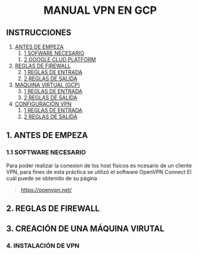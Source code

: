 # <center>  MANUAL VPN EN GCP </center>

## INSTRUCCIONES
<ol> 
    <li><a href="#info">ANTES DE EMPEZA
        <ol>
            <a href="#info1"><li value=1>1 SOFWARE NECESARIO</li></a>
            <a href="#info2"><li value=1>2 GOOGLE CLUD PLATFORM </li></a>
        </ol>
    <li><a href="#firewall"> REGLAS DE FIREWALL </a> 
        <ol>
            <a href="#firewall1"><li value=2>1 REGLAS DE ENTRADA </li></a>
            <a href="#firewall2"><li value=2>2 REGLAS DE SALIDA </li></a>
        </ol>
    </li>
    <li><a href="#mv"> MÁQUINA VIRTUAL (GCP)</a> 
        <ol>
            <a href="#firewall"><li value=3>1 REGLAS DE ENTRADA </li></a>
            <a href="#firewall"><li value=3>2 REGLAS DE SALIDA </li></a>
        </ol>
    </li>
    <li><a href="#vpn"> CONFIGURACIÓN VPN </a> 
        <ol>
            <a href="#firewall"><li>1 REGLAS DE ENTRADA </li></a>
            <a href="#firewall"><li>2 REGLAS DE SALIDA </li></a>
        </ol>
    </li>
</ol>



## <div id="info"> 1. ANTES DE EMPEZA </div>
### <div id="info1"> 1.1 SOFTWARE NECESARIO </div>
Para poder realizar la conexion de los host físicos es ncesario de un cliente VPN, para fines de esta práctica se utilizó el software OpenVPN Connect
El cuál puede se obtenido de su página  
> https://openvpn.net/



<div id="firewall">

## 2. REGLAS DE FIREWALL
</div>

<div id="mv">

## 3. CREACIÓN DE UNA MÁQUINA VIRUTAL
</div>

<div id="vpn">

### 4. INSTALACIÓN DE VPN
</div>